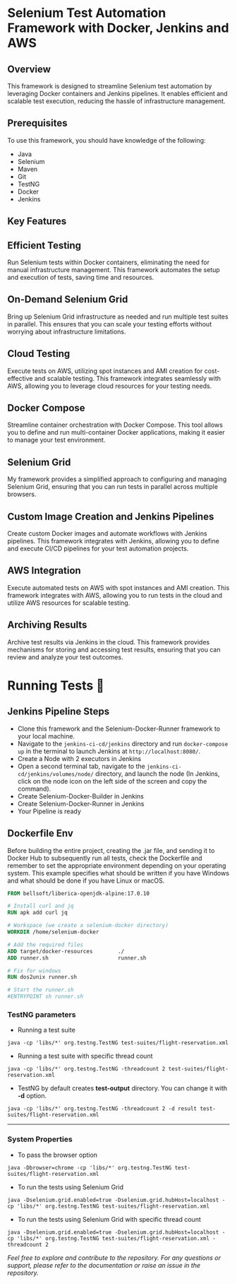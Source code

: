   # Selenium Test Automation Framework with Docker, Jenkins and AWS

## Overview
This framework is designed to streamline Selenium test automation by leveraging Docker containers and Jenkins pipelines. It enables efficient and scalable test execution, reducing the hassle of infrastructure management.

## Prerequisites
To use this framework, you should have knowledge of the following:

- Java
- Selenium
- Maven
- Git
- TestNG
- Docker
- Jenkins

## Key Features

## Efficient Testing
Run Selenium tests within Docker containers, eliminating the need for manual infrastructure management. This framework automates the setup and execution of tests, saving time and resources.

## On-Demand Selenium Grid
Bring up Selenium Grid infrastructure as needed and run multiple test suites in parallel. This ensures that you can scale your testing efforts without worrying about infrastructure limitations.

## Cloud Testing
Execute tests on AWS, utilizing spot instances and AMI creation for cost-effective and scalable testing. This framework integrates seamlessly with AWS, allowing you to leverage cloud resources for your testing needs.

## Docker Compose
Streamline container orchestration with Docker Compose. This tool allows you to define and run multi-container Docker applications, making it easier to manage your test environment.

## Selenium Grid
My framework provides a simplified approach to configuring and managing Selenium Grid, ensuring that you can run tests in parallel across multiple browsers.

## Custom Image Creation and Jenkins Pipelines
Create custom Docker images and automate workflows with Jenkins pipelines. This framework integrates with Jenkins, allowing you to define and execute CI/CD pipelines for your test automation projects.

## AWS Integration
Execute automated tests on AWS with spot instances and AMI creation. This framework integrates with AWS, allowing you to run tests in the cloud and utilize AWS resources for scalable testing.

## Archiving Results
Archive test results via Jenkins in the cloud. This framework provides mechanisms for storing and accessing test results, ensuring that you can review and analyze your test outcomes.

# Running Tests 🚀

## Jenkins Pipeline Steps
- Clone this framework and the Selenium-Docker-Runner framework to your local machine.
- Navigate to the `jenkins-ci-cd/jenkins` directory and run `docker-compose up` in the terminal to launch Jenkins at `http://localhost:8080/`.
- Create a Node with 2 executors in Jenkins
- Open a second terminal tab, navigate to the `jenkins-ci-cd/jenkins/volumes/node/` directory, and launch the node (In Jenkins, click on the node icon on the left side of the screen and copy the command).
- Create Selenium-Docker-Builder in Jenkins
- Create Selenium-Docker-Runner in Jenkins
- Your Pipeline is ready

## Dockerfile Env
Before building the entire project, creating the .jar file, and sending it to Docker Hub to subsequently run all tests, check the Dockerfile and remember to set the appropriate environment depending on your operating system. This example specifies what should be written if you have Windows and what should be done if you have Linux or macOS.

```Dockerfile
FROM bellsoft/liberica-openjdk-alpine:17.0.10

# Install curl and jq
RUN apk add curl jq

# Workspace (we create a selenium-docker directory)
WORKDIR /home/selenium-docker

# Add the required files
ADD target/docker-resources        ./
ADD runner.sh                      runner.sh

# Fix for windows
RUN dos2unix runner.sh

# Start the runner.sh
#ENTRYPOINT sh runner.sh
```

### TestNG parameters

- Running a test suite

`java -cp 'libs/*' org.testng.TestNG test-suites/flight-reservation.xml`

- Running a test suite with specific thread count

`java -cp 'libs/*' org.testng.TestNG -threadcount 2 test-suites/flight-reservation.xml`

- TestNG by default creates **test-output** directory. You can change it with **-d** option.

`java -cp 'libs/*' org.testng.TestNG -threadcount 2 -d result test-suites/flight-reservation.xml`

---

### System Properties

- To pass the browser option

`java -Dbrowser=chrome -cp 'libs/*' org.testng.TestNG test-suites/flight-reservation.xml`

- To run the tests using Selenium Grid

`java -Dselenium.grid.enabled=true -Dselenium.grid.hubHost=localhost -cp 'libs/*' org.testng.TestNG test-suites/flight-reservation.xml`

- To run the tests using Selenium Grid with specific thread count

`java -Dselenium.grid.enabled=true -Dselenium.grid.hubHost=localhost -cp 'libs/*' org.testng.TestNG test-suites/flight-reservation.xml -threadcount 2`

*Feel free to explore and contribute to the repository. For any questions or support, please refer to the documentation or raise an issue in the repository.*

